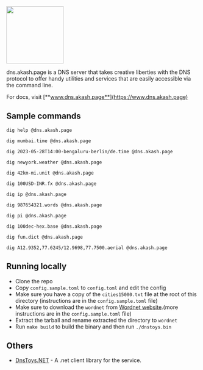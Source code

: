 <img width="150" src="https://akash.page/assets/images/logo.svg" />

dns.akash.page is a DNS server that takes creative liberties with the DNS protocol to offer handy utilities and services that are easily accessible via the command line.

For docs, visit [**www.dns.akash.page**](https://www.dns.akash.page)

## Sample commands

```shell
dig help @dns.akash.page

dig mumbai.time @dns.akash.page

dig 2023-05-28T14:00-bengaluru-berlin/de.time @dns.akash.page

dig newyork.weather @dns.akash.page

dig 42km-mi.unit @dns.akash.page

dig 100USD-INR.fx @dns.akash.page

dig ip @dns.akash.page

dig 987654321.words @dns.akash.page

dig pi @dns.akash.page

dig 100dec-hex.base @dns.akash.page

dig fun.dict @dns.akash.page

dig A12.9352,77.6245/12.9698,77.7500.aerial @dns.akash.page
```

## Running locally

- Clone the repo
- Copy `config.sample.toml` to `config.toml` and edit the config
- Make sure you have a copy of the `cities15000.txt` file at the root of this directory (instructions are in the `config.sample.toml` file)
- Make sure to download the `wordnet` from [Wordnet website](https://wordnetcode.princeton.edu/3.0/WNdb-3.0.tar.gz).(more instructions are in the `config.sample.toml` file)
- Extract the tarball and rename extracted the directory to `wordnet`
- Run `make build` to build the binary and then run `./dnstoys.bin`

## Others

- [DnsToys.NET](https://github.com/fatihdgn/DnsToys.NET) - A .net client library for the service.

